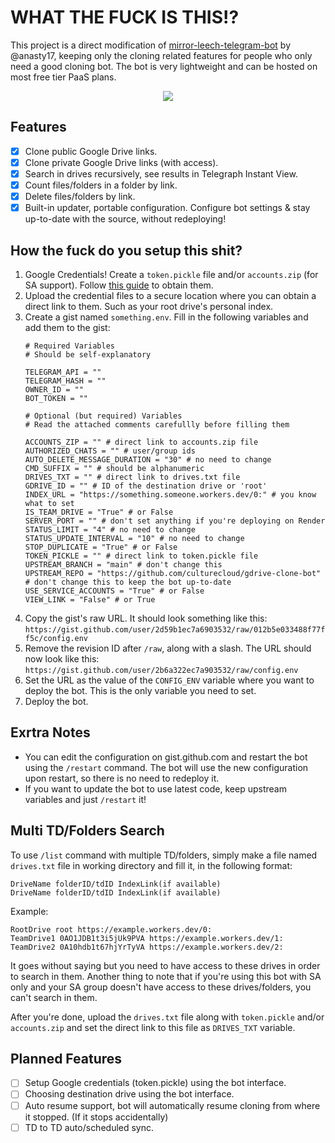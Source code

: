 # WHAT THE FUCK IS THIS!?

This project is a direct modification of [mirror-leech-telegram-bot](https://github.com/anasty17/mirror-leech-telegram-bot) by @anasty17, keeping only the cloning related features for people who only need a good cloning bot. The bot is very lightweight and can be hosted on most free tier PaaS plans.
<p align="center"><img src="https://i.ibb.co/MnqNByY/Screenshot-20230128-090728-Nekogram.png" /></p>

## Features
- [x] Clone public Google Drive links.
- [x] Clone private Google Drive links (with access).
- [x] Search in drives recursively, see results in Telegraph Instant View.
- [x] Count files/folders in a folder by link.
- [x] Delete files/folders by link.
- [x] Built-in updater, portable configuration. Configure bot settings & stay up-to-date with the source, without redeploying!

## How the fuck do you setup this shit?
1. Google Credentials! Create a `token.pickle` file and/or `accounts.zip` (for SA support). Follow [this guide](https://github.com/weebzone/WZML/wiki/Deployment#getting-google-oauth-api-credential-file-and-tokenpickle) to obtain them.
2. Upload the credential files to a secure location where you can obtain a direct link to them. Such as your root drive's personal index.
3. Create a gist named `something.env`. Fill in the following variables and add them to the gist:
    ```
    # Required Variables
    # Should be self-explanatory
    
    TELEGRAM_API = ""
    TELEGRAM_HASH = ""
    OWNER_ID = ""
    BOT_TOKEN = ""
    
    # Optional (but required) Variables
    # Read the attached comments carefullly before filling them
    
    ACCOUNTS_ZIP = "" # direct link to accounts.zip file
    AUTHORIZED_CHATS = "" # user/group ids
    AUTO_DELETE_MESSAGE_DURATION = "30" # no need to change
    CMD_SUFFIX = "" # should be alphanumeric
    DRIVES_TXT = "" # direct link to drives.txt file
    GDRIVE_ID = "" # ID of the destination drive or 'root'
    INDEX_URL = "https://something.someone.workers.dev/0:" # you know what to set
    IS_TEAM_DRIVE = "True" # or False
    SERVER_PORT = "" # don't set anything if you're deploying on Render
    STATUS_LIMIT = "4" # no need to change
    STATUS_UPDATE_INTERVAL = "10" # no need to change
    STOP_DUPLICATE = "True" # or False
    TOKEN_PICKLE = "" # direct link to token.pickle file
    UPSTREAM_BRANCH = "main" # don't change this
    UPSTREAM_REPO = "https://github.com/culturecloud/gdrive-clone-bot" # don't change this to keep the bot up-to-date
    USE_SERVICE_ACCOUNTS = "True" # or False
    VIEW_LINK = "False" # or True
    ```
5. Copy the gist's raw URL. It should look something like this:
    `https://gist.github.com/user/2d59b1ec7a6903532/raw/012b5e033488f77ff5c/config.env`
6. Remove the revision ID after `/raw`, along with a slash. The URL should now look like this:
    `https://gist.github.com/user/2b6a322ec7a903532/raw/config.env`
7. Set the URL as the value of the `CONFIG_ENV` variable where you want to deploy the bot. This is the only variable you need to set.
8. Deploy the bot.

## Exrtra Notes
- You can edit the configuration on gist.github.com and restart the bot using the `/restart` command. The bot will use the new configuration upon restart, so there is no need to redeploy it.
- If you want to update the bot to use latest code, keep upstream variables and just `/restart` it!

## Multi TD/Folders Search
To use `/list` command with multiple TD/folders, simply make a file named `drives.txt` file in working directory and fill it, in the following format:
```
DriveName folderID/tdID IndexLink(if available)
DriveName folderID/tdID IndexLink(if available)
```
Example:
```
RootDrive root https://example.workers.dev/0:
TeamDrive1 0AO1JDB1t3i5jUk9PVA https://example.workers.dev/1:
TeamDrive2 0A10hdb1t67hjYrTyVA https://example.workers.dev/2:
```
It goes without saying but you need to have access to these drives in order to search in them. Another thing to note that if you're using this bot with SA only and your SA group doesn't have access to these drives/folders, you can't search in them.

After you're done, upload the `drives.txt` file along with `token.pickle` and/or `accounts.zip` and set the direct link to this file as `DRIVES_TXT` variable.

## Planned Features
- [ ] Setup Google credentials (token.pickle) using the bot interface.
- [ ] Choosing destination drive using the bot interface.
- [ ] Auto resume support, bot will automatically resume cloning from where it stopped. (If it stops accidentally)
- [ ] TD to TD auto/scheduled sync.
